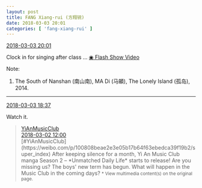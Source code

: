 ```yaml
---
layout: post
title: FANG Xiang-rui (方翔锐)
date: 2018-03-03 20:01
categories: [ 'fang-xiang-rui' ]
---
```


<div class="weibo-info">
  <a href="https://weibo.com/6117583008/G5HcpdaXb">2018-03-03 20:01</a>
</div>

Clock in for singing after class … [◉ Flash Show Video](https://www.miaopai.com/show/JUbC7tfGWLbRwFzXkRumx-dhvoWvpzuL1dNPJA__.htm)

<!-- more -->

Note:
1. The South of Nanshan (南山南), MA Di (马頔), The Lonely Island (孤岛), 2014.

---

<div class="weibo-info">
  <a href="https://weibo.com/6117583008/G5GEiqsrs">2018-03-03 18:37</a>
</div>

Watch it.

> <div class="weibo-post-name">
>   <a href="https://weibo.com/u/6094546964">YiAnMusicClub</a>
> </div>
> <div class="weibo-info">
>   <a href="https://weibo.com/6094546964/G5uCneDIa">2018-03-02 12:00</a>
> </div>
> [#YiAnMusicClub](https://weibo.com/p/100808beae2e3e05b17b64f63ebedca39f19b2/super_index) After keeping silence for a month, Yi An Music Club manga Season 2 – *Unmatched Daily Life* starts to release! Are you missing us? The boys' new term has begun. What will happen in the Music Club in the coming days?  
> <small>* View multimedia content(s) on the original page.</small>
